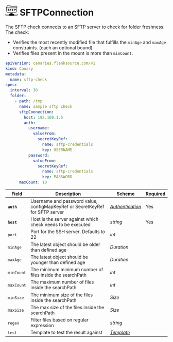 # <img src='https://raw.githubusercontent.com/flanksource/flanksource-ui/main/src/icons/sftp.svg' style='height: 32px'/> SFTPConnection

The SFTP check connects to an SFTP server to check for folder freshness.
The check:

* Verifies the most recently modified file that fulfills the `minAge` and `maxAge` constraints. (each an optional bound)
* Verifies files present in the mount is more than `minCount`.

```yaml
apiVersion: canaries.flanksource.com/v1
kind: Canary
metadata:
  name: sftp-check
spec:
  interval: 30
  folder:
    - path: /tmp
      name: sample sftp check
      sftpConnection:
        host: 192.168.1.5
        auth:
          username:
            valueFrom:
              secretKeyRef:
                name: sftp-credentials
                key: USERNAME
          password:
            valueFrom:
              secretKeyRef:
                name: sftp-credentials
                key: PASSWORD
      maxCount: 10
```

| Field | Description | Scheme | Required |
| ----- | ----------- | ------ | -------- |
| **`auth`** | Username and password value, configMapKeyRef or SecretKeyRef for SFTP server | [*Authentication*](../concepts/authentication.md) | Yes |
| **`host`** | Host is the server against which check needs to be executed | *string* | Yes |
| `port` | Port for the SSH server. Defaults to 22 | *int* |  |
| `minAge` | The latest object should be older than defined age | *Duration* |  |
| `maxAge` | The latest object should be younger than defined age | *Duration* |  |
| `minCount` | The minimum minimum number of files inside the searchPath | *int* |  |
| `maxCount` | The maximum number of files inside the searchPath | *int* |  |
| `minSize` | The minimum size of the files inside the searchPath | *Size* |  |
| `maxSize` | The max size of the files inside the searchPath | *Size* |  |
| `regex` | Filter files based on regular expression  | *string* |  |
| `test` | Template to test the result against | [*Template*](../concepts/templating.md) |  |
